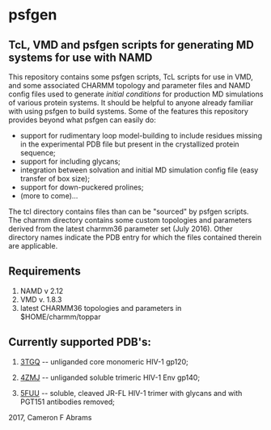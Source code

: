 # psfgen
## TcL, VMD and psfgen scripts for generating MD systems for use with NAMD

This repository contains some psfgen scripts, TcL scripts for use in VMD, and some associated CHARMM topology and parameter files and NAMD config files used to generate _initial conditions_ for production MD simulations of various protein systems.  It should be helpful to anyone already familiar with using psfgen to build systems.  Some of the features this repository provides beyond what psfgen can easily do:

* support for rudimentary loop model-building to include residues missing in the experimental PDB file but present in the crystallized protein sequence;  
* support for including glycans;
* integration between solvation and initial MD simulation config file (easy transfer of box size);
* support for down-puckered prolines;
* (more to come)...

The tcl directory contains files than can be "sourced" by psfgen scripts.  The charmm directory contains some custom topologies and parameters derived from the latest charmm36 parameter set (July 2016).  Other directory names indicate the PDB entry for which the files contained therein are applicable.

## Requirements

1. NAMD v 2.12
2. VMD v. 1.8.3
3. latest CHARMM36 topologies and parameters in $HOME/charmm/toppar

## Currently supported PDB's:

1. [3TGQ](http://www.rcsb.org/pdb/explore/explore.do?structureId=3tgq) -- unliganded core monomeric HIV-1 gp120;

2. [4ZMJ](http://www.rcsb.org/pdb/explore/explore.do?structureId=4zmj) -- unliganded soluble trimeric HIV-1 Env gp140;

3. [5FUU](http://www.rcsb.org/pdb/explore/explore.do?structureId=5fuu) -- soluble, cleaved JR-FL HIV-1 trimer with glycans and with PGT151 antibodies removed;

2017, Cameron F Abrams
